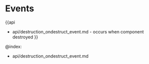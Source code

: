 
Events
=======

{{api
- api/destruction_ondestruct_event.md - occurs when component destroyed
}}

@index:
- api/destruction_ondestruct_event.md


